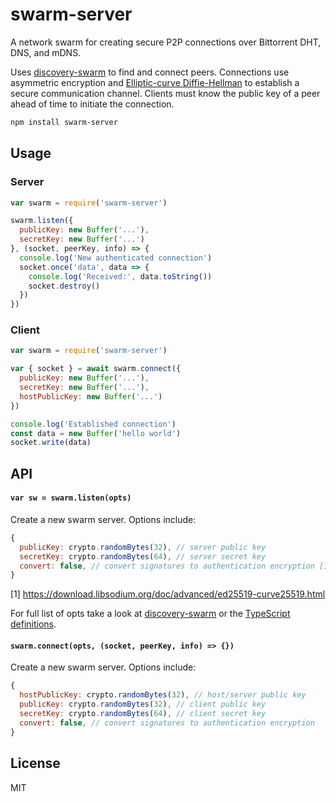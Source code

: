 # swarm-server

A network swarm for creating secure P2P connections over Bittorrent DHT, DNS, and mDNS.

Uses [discovery-swarm](https://github.com/mafintosh/discovery-swarm) to find and connect peers. Connections use asymmetric encryption and [Elliptic-curve Diffie-Hellman](https://en.wikipedia.org/wiki/Elliptic-curve_Diffie%E2%80%93Hellman) to establish a secure communication channel. Clients must know the public key of a peer ahead of time to initiate the connection.

```bash
npm install swarm-server
```

## Usage

### Server
```js
var swarm = require('swarm-server')

swarm.listen({
  publicKey: new Buffer('...'),
  secretKey: new Buffer('...')
}, (socket, peerKey, info) => {
  console.log('New authenticated connection')
  socket.once('data', data => {
    console.log('Received:', data.toString())
    socket.destroy()
  })
})
```

### Client
```js
var swarm = require('swarm-server')

var { socket } = await swarm.connect({
  publicKey: new Buffer('...'),
  secretKey: new Buffer('...'),
  hostPublicKey: new Buffer('...')
})

console.log('Established connection')
const data = new Buffer('hello world')
socket.write(data)
```

## API

#### `var sw = swarm.listen(opts)`

Create a new swarm server. Options include:

```js
{
  publicKey: crypto.randomBytes(32), // server public key
  secretKey: crypto.randomBytes(64), // server secret key
  convert: false, // convert signatures to authentication encryption [1]
}
```
[1] https://download.libsodium.org/doc/advanced/ed25519-curve25519.html

For full list of opts take a look at [discovery-swarm](https://github.com/mafintosh/discovery-swarm/blob/master/README.md#var-sw--swarmopts) or the [TypeScript definitions](index.d.ts).

#### `swarm.connect(opts, (socket, peerKey, info) => {})`

Create a new swarm server. Options include:

```js
{
  hostPublicKey: crypto.randomBytes(32), // host/server public key
  publicKey: crypto.randomBytes(32), // client public key
  secretKey: crypto.randomBytes(64), // client secret key
  convert: false, // convert signatures to authentication encryption
}
```

## License

MIT